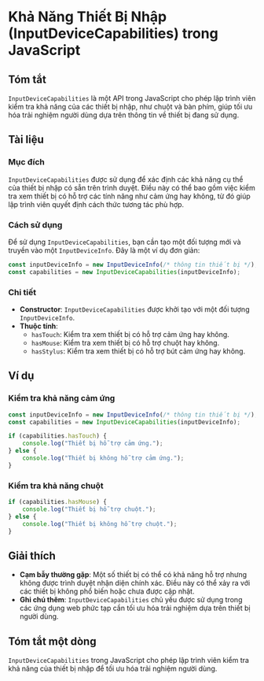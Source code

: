 <!--
Meta Description: # Khả Năng Thiết Bị Nhập (InputDeviceCapabilities) trong JavaScript ## Tóm tắt `InputDeviceCapabilities` là một API trong JavaScript cho phép lập trìn...
Meta Keywords: thiết, inputdevicecapabilities, trợ, năng, kiểm
-->

# Khả Năng Thiết Bị Nhập (InputDeviceCapabilities) trong JavaScript

## Tóm tắt
`InputDeviceCapabilities` là một API trong JavaScript cho phép lập trình viên kiểm tra khả năng của các thiết bị nhập, như chuột và bàn phím, giúp tối ưu hóa trải nghiệm người dùng dựa trên thông tin về thiết bị đang sử dụng.

## Tài liệu
### Mục đích
`InputDeviceCapabilities` được sử dụng để xác định các khả năng cụ thể của thiết bị nhập có sẵn trên trình duyệt. Điều này có thể bao gồm việc kiểm tra xem thiết bị có hỗ trợ các tính năng như cảm ứng hay không, từ đó giúp lập trình viên quyết định cách thức tương tác phù hợp.

### Cách sử dụng
Để sử dụng `InputDeviceCapabilities`, bạn cần tạo một đối tượng mới và truyền vào một `InputDeviceInfo`. Đây là một ví dụ đơn giản:

```javascript
const inputDeviceInfo = new InputDeviceInfo(/* thông tin thiết bị */);
const capabilities = new InputDeviceCapabilities(inputDeviceInfo);
```

### Chi tiết
- **Constructor**: `InputDeviceCapabilities` được khởi tạo với một đối tượng `InputDeviceInfo`. 
- **Thuộc tính**: 
  - `hasTouch`: Kiểm tra xem thiết bị có hỗ trợ cảm ứng hay không.
  - `hasMouse`: Kiểm tra xem thiết bị có hỗ trợ chuột hay không.
  - `hasStylus`: Kiểm tra xem thiết bị có hỗ trợ bút cảm ứng hay không.

## Ví dụ
### Kiểm tra khả năng cảm ứng
```javascript
const inputDeviceInfo = new InputDeviceInfo(/* thông tin thiết bị */);
const capabilities = new InputDeviceCapabilities(inputDeviceInfo);

if (capabilities.hasTouch) {
    console.log("Thiết bị hỗ trợ cảm ứng.");
} else {
    console.log("Thiết bị không hỗ trợ cảm ứng.");
}
```

### Kiểm tra khả năng chuột
```javascript
if (capabilities.hasMouse) {
    console.log("Thiết bị hỗ trợ chuột.");
} else {
    console.log("Thiết bị không hỗ trợ chuột.");
}
```

## Giải thích
- **Cạm bẫy thường gặp**: Một số thiết bị có thể có khả năng hỗ trợ nhưng không được trình duyệt nhận diện chính xác. Điều này có thể xảy ra với các thiết bị không phổ biến hoặc chưa được cập nhật.
- **Ghi chú thêm**: `InputDeviceCapabilities` chủ yếu được sử dụng trong các ứng dụng web phức tạp cần tối ưu hóa trải nghiệm dựa trên thiết bị người dùng.

## Tóm tắt một dòng
`InputDeviceCapabilities` trong JavaScript cho phép lập trình viên kiểm tra khả năng của thiết bị nhập để tối ưu hóa trải nghiệm người dùng.